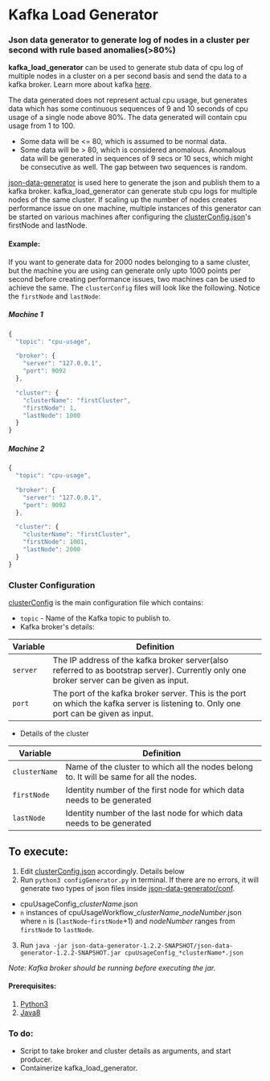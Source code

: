 # Kafka Load Generator

### Json data generator to generate log of nodes in a cluster per second with rule based anomalies(>80%)

**kafka_load_generator** can be used to generate stub data of cpu log of multiple nodes in a cluster on a per second basis and send the data to a kafka broker. Learn more about kafka [here](https://kafka.apache.org/).

The data generated does not represent actual cpu usage, but generates data which has some continuous sequences of 9 and 10 seconds of cpu usage of a single node above 80%.
The data generated will contain cpu usage from 1 to 100.
* Some data will be <= 80, which is assumed to be normal data.
* Some data will be > 80, which is considered anomalous.
Anomalous data will be generated in sequences of 9 secs or 10 secs, which might be consecutive as well. The gap between two sequences is random.


[json-data-generator](https://github.com/acesinc/json-data-generator) is used here to generate the json and publish them to a kafka broker.
kafka_load_generator can generate stub cpu logs for multiple nodes of the same cluster. If scaling up the number of nodes creates performance issue on one machine, multiple instances of this generator can be started on various machines after configuring the [clusterConfig.json](/master/clusterConfig.json)'s firstNode and lastNode.

#### Example:
If you want to generate data for 2000 nodes belonging to a same cluster, but the machine you are using can generate only upto 1000 points per second before creating performance issues, two machines can be used to achieve the same. The `clusterConfig` files will look like the following. Notice the `firstNode` and `lastNode`:
##### Machine 1
```javascript
{
  "topic": "cpu-usage",

  "broker": {
    "server": "127.0.0.1",
    "port": 9092
  },

  "cluster": {
    "clusterName": "firstCluster",
    "firstNode": 1,
    "lastNode": 1000
  }
}
```

##### Machine 2
```javascript
{
  "topic": "cpu-usage",

  "broker": {
    "server": "127.0.0.1",
    "port": 9092
  },

  "cluster": {
    "clusterName": "firstCluster",
    "firstNode": 1001,
    "lastNode": 2000
  }
}
```

### Cluster Configuration
[clusterConfig](../master/clusterConfig.json) is the main configuration file which contains:
* `topic` - Name of the Kafka topic to publish to.
* Kafka broker's details:

Variable | Definition
-------- | ----------
`server` | The IP address of the kafka broker server(also referred to as bootstrap server). Currently only one broker server can be given as input.
`port`   | The port of the kafka broker server. This is the port on which the kafka server is listening to. Only one port can be given as input.

* Details of the cluster

Variable | Definition
---------|-----------
`clusterName`| Name of the cluster to which all the nodes belong to. It will be same for all the nodes.
`firstNode`|Identity number of the first node for which data needs to be generated
`lastNode`|Identity number of the last node for which data needs to be generated

## To execute:

1. Edit [clusterConfig.json](../master/clusterConfig.json) accordingly. Details below
2. Run `python3 configGenerator.py` in terminal. If there are no errors, it will generate two types of json files inside [json-data-generator/conf](../../tree/master/json-data-generator-1.2.2-SNAPSHOT/conf).
  * cpuUsageConfig_*clusterName*.json
  * `n` instances of cpuUsageWorkflow_*clusterName*_*nodeNumber*.json where `n` is (`lastNode`-`firstNode`+1) and *nodeNumber* ranges from `firstNode` to `lastNode`.
3. Run `java -jar json-data-generator-1.2.2-SNAPSHOT/json-data-generator-1.2.2-SNAPSHOT.jar cpuUsageConfig_*clusterName*.json`

*Note: Kafka broker should be running before executing the jar.*

#### Prerequisites:
1. [Python3](https://www.python.org/download/releases/3.0/)
2. [Java8](http://www.oracle.com/technetwork/java/javase/overview/java8-2100321.html)

### To do:
* Script to take broker and cluster details as arguments, and start producer.
* Containerize kafka_load_generator.
